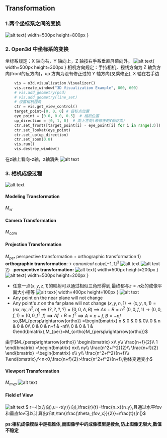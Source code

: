## Transformation

### 1.两个坐标系之间的变换
![alt text](icon/6aa4e3fecb584231e80ee359739b2f3.jpg){ width=500px height=800px }

### 2. Open3d 中坐标系的变换
坐标系规定：X 轴向右，Y 轴向上，Z 轴按右手系垂直屏幕向外。
![alt text](icon/image.png){ width=500px height=300px }
相机方向规定：手持相机，视线方向为 Z 轴负方向(front的反方向)，up 方向为没有修正过的 Y 轴方向(叉乘修正), X 轴在右手边<br>

```python
    vis = o3d.visualization.Visualizer()
    vis.create_window("3D Visualization Example", 800, 600)
    # vis.add_geometry(pcd)
    # vis.add_geometry(line_set)
    # 设置相机视角
    ctr = vis.get_view_control()
    target_point=[0, 0, 0] # 目标点位置
    eye_point = [0.0, 0.0, 0.5]  # 相机位置
    up_direction = [0, 1, 0]  # 向上方向(未修正的Y轴正向)
    ctr.set_front([target_point[i] - eye_point[i] for i in range(3)])  # 视线方向的反方向为z轴正向
    ctr.set_lookat(eye_point)
    ctr.set_up(up_direction)
    ctr.set_zoom(0.8)
    vis.run()
    vis.destroy_window()
```
在z轴上看向-z轴，z轴消失
![alt text](icon/image-2.png)

### 3. 相机成像过程
![alt text](icon/image-1.png)

#### Modeling Transformation
$M_w$
#### Camera Transformation
$M_{cam}$
#### Projection Transformation
$M_{per}$
perspective transformation + orthographic transformation
1） **orthographic transformation**:$\rightarrow\ canonical\ cube [-1,1]^3$
![alt text](icon/image-3.png)
![alt text](icon/image-4.png)
2） **perspective transformation:**
![alt text](icon/image-5.png){ width=500px height=200px }
![alt text](icon/image-8.png){ width=500px height=200px }
* 任意一点$(x,y,z,1)$的映射可以通过相似三角形得到,最终都与$z=n$处的成像平面大小相等
![alt text](icon/image-6.png){ width=400px height=100px }
![alt text](icon/image-7.png)
* Any point on the near plane will not change
* Any point's $z$ on the far plane will not change
$(x,y,n,1)\rightarrow(x,y,n,1)=(nx,ny,n^2,n)$
==> $(?,?,?,?)=(0,0,A,B)$ ==> $An+B=n^2$
$(0,0,f,1)\rightarrow(0,0,f,1)=(0,0,f^2,f)$
==> $Af+B=f^2$
==> $A=n+f,B=-nf$
so,$M_{persp\rightarrow{ortho}}
=\begin{bmatrix} n & 0 & 0 & 0\\ 0 & n & 0 & 0\\ 0 & 0 & n+f & -nf\\ 0 & 0 & 1 & 0\end{bmatrix},M_{per}=M_{ortho}M_{persp\rightarrow{ortho}}$

由于$M_{persp\rightarrow{ortho}} \begin{bmatrix} x\\ y\\ \frac{n+f}{2}\\ 1 \end{bmatrix}
=\begin{bmatrix} nx\\ ny\\ \frac{n^2+f^2}{2}\\ \frac{n+f}{2} \end{bmatrix}
=\begin{bmatrix} x\\ y\\ \frac{n^2+f^2}{n+f}\\ 1\end{bmatrix},f<n<0,\frac{n+f}{2}>\frac{n^2+f^2}{n+f},物体变远变小$

#### Viewport Transformation
$M_{mvp}$
![alt text](icon/image-9.png)

#### Field of View
![alt text](icon/image-10.png)
$ r=-l(x方向),u=-t(y方向),\frac{r}{t}=\frac{n_x}{n_y},且通过水平fov和垂直fov可以计算出r和t,\tan{\frac{\theta_{fov_x}}{2}}=\frac{t}{|n|}$


**ps:相机成像模型中是视锥体,而图像学中的成像模型是棱台,防止图像无限大,数值不稳定**